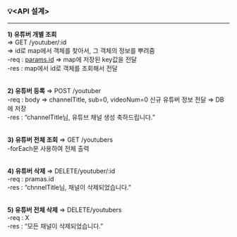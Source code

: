 ### 💡<API 설계>
---
**1) 유튜버 개별 조회** <br>
⇒ GET /youtuber/:id <br>
⇒ id로 map에서 객체를 찾아서, 그 객체의 정보를 뿌려줌<br>
  -req : [params.id](http://params.id) ⇒ map에 저장된 key값을 전달<br>
-res : map에서 id로 객체를 조회해서 전달<br><br>

**2) 유튜버 등록**
⇒ POST /youtuber <br>
-req : body ⇒ channelTitle, sub=0, videoNum=0 신규 유튜버 정보 전달 ⇒ DB에 저장 <br>
-res : “channelTitle님, 유튜브 채널 생성 축하드립니다.” <br>
<br>

 **3) 유튜버 전체 조회** 
⇒ GET /youtubers<br>
-forEach문 사용하여 전체 출력<br>
<br>

**4) 유튜버 삭제** 
⇒ DELETE/youtuber/:id <br>
-req : pramas.id <br>
-res : “chnnelTitle님, 채널이 삭제되었습니다.” <br>
<br>

**5) 유튜버 전체 삭제**
⇒ DELETE/youtubers <br>
-req : X <br>
-res : “모든 채널이 삭제되었습니다.” <br>
